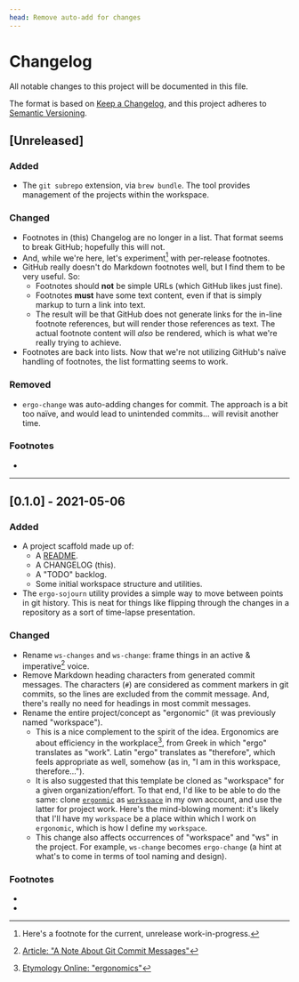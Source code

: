 ```yaml
---
head: Remove auto-add for changes
---
```


# Changelog

All notable changes to this project will be documented in this file.

The format is based on [Keep a Changelog](https://keepachangelog.com/en/1.0.0/), and this project adheres to [Semantic Versioning](https://semver.org/spec/v2.0.0.html).

## [Unreleased]

### Added

- The `git subrepo` extension, via `brew bundle`. The tool provides management of the projects within the workspace.

### Changed

- Footnotes in (this) Changelog are no longer in a list. That format seems to break GitHub; hopefully this will not.
- And, while we're here, let's experiment[^vNIL-a] with per-release footnotes.
- GitHub really doesn't do Markdown footnotes well, but I find them to be very useful. So:
  - Footnotes should **not** be simple URLs (which GitHub likes just fine).
  - Footnotes **must** have some text content, even if that is simply markup to turn a link into text.
  - The result will be that GitHub does not generate links for the in-line footnote references, but will render those references as text. The actual footnote content will *also* be rendered, which is what we're really trying to achieve.
- Footnotes are back into lists. Now that we're not utilizing GitHub's naïve handling of footnotes, the list formatting seems to work.

### Removed

- `ergo-change` was auto-adding changes for commit. The approach is a bit too naïve, and would lead to unintended commits... will revisit another time.

### Footnotes

- [^vNIL-a]: Here's a footnote for the current, unrelease work-in-progress.

---

## [0.1.0] - 2021-05-06

### Added

- A project scaffold made up of:
  - A [README](./README.md).
  - A CHANGELOG (this).
  - A "TODO" backlog.
  - Some initial workspace structure and utilities.
- The `ergo-sojourn` utility provides a simple way to move between points in git history. This is neat for things like flipping through the changes in a repository as a sort of time-lapse presentation.

### Changed

- Rename `ws-changes` and `ws-change`: frame things in an active & imperative[^v0.1.0-a] voice.
- Remove Markdown heading characters from generated commit messages. The characters (`#`) are considered as comment markers in git commits, so the lines are excluded from the commit message. And, there's really no need for headings in most commit messages.
- Rename the entire project/concept as "ergonomic" (it was previously named "workspace").
  - This is a nice complement to the spirit of the idea. Ergonomics are about efficiency in the workplace[^v0.1.0-b], from Greek in which "ergo" translates as "work". Latin "ergo" translates as "therefore", which feels appropriate as well, somehow (as in, "I am in this workspace, therefore...").
  - It is also suggested that this template be cloned as "workspace" for a given organization/effort. To that end, I'd like to be able to do the same: clone [`ergonmic`](https://github.com/coreyti/ergonomic) as [`workspace`](https://github.com/coreyti/workspace) in my own account, and use the latter for project work. Here's the mind-blowing moment: it's likely that I'll have my `workspace` be a place within which I work on `ergonomic`, which is how I define my `workspace`.
  - This change also affects occurrences of "workspace" and "ws" in the project. For example, `ws-change` becomes `ergo-change` (a hint at what's to come in terms of tool naming and design).

### Footnotes

- [^v0.1.0-a]: [Article: "A Note About Git Commit Messages"](https://tbaggery.com/2008/04/19/a-note-about-git-commit-messages.html)
- [^v0.1.0-b]: [Etymology Online: "ergonomics"](https://www.etymonline.com/word/ergonomics#etymonline_v_11569)

